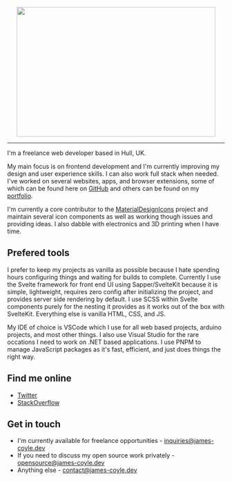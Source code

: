 <p align="center">
  <a href="https://james-coyle.dev/"><img width="460" height="300" src="https://james-coyle.dev/images/logo.svg"></a>
</p>

---

I'm a freelance web developer based in Hull, UK. 

My main focus is on frontend development and I'm currently improving my design and user experience skills. I can also work full stack when needed. I've worked on several websites, apps, and browser extensions, some of which can be found here on [GitHub](https://github.com/JamesCoyle?tab=repositories) and others can be found on my [portfolio](https://james-coyle.dev/#portfolio). 

I'm currently a core contributor to the [MaterialDesignIcons](https://github.com/Templarian/MaterialDesign) project and maintain several icon components as well as working though issues and providing ideas. I also dabble with electronics and 3D printing when I have time. 

## Prefered tools

I prefer to keep my projects as vanilla as possible because I hate spending hours configuring things and waiting for builds to complete. Currently I use the Svelte framework for front end UI using Sapper/SvelteKit because it is simple, lightweight, requires zero config after initializing the project, and provides server side rendering by default. I use SCSS within Svelte components purely for the nesting it provides as it works out of the box with SvelteKit. Everything else is vanilla HTML, CSS, and JS. 

My IDE of choice is VSCode which I use for all web based projects, arduino projects, and most other things. I also use Visual Studio for the rare occations I need to work on .NET based applications. I use PNPM to manage JavaScript packages as it's fast, efficient, and just does things the right way. 

## Find me online

- [Twitter](https://twitter.com/JamesCoyle95)
- [StackOverflow](https://stackoverflow.com/users/1994081/james-coyle)

## Get in touch

- I'm currently available for freelance opportunities - [inquiries@james-coyle.dev](mailto:inquiries@james-coyle.dev) 
- If you need to discuss my open source work privately - [opensource@james-coyle.dev](mailto:opensource@james-coyle.dev) 
- Anything else - [contact@james-coyle.dev](mailto:contact@james-coyle.dev) 
